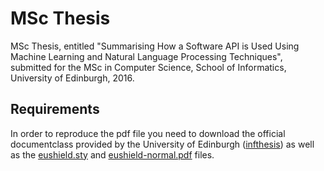 MSc Thesis
======
MSc Thesis, entitled "Summarising How a Software API is Used Using Machine Learning and Natural Language Processing Techniques", submitted for the MSc in Computer Science, School of Informatics, University of Edinburgh, 2016.


## Requirements ##
In order to reproduce the pdf file you need to download the official documentclass provided by the University of Edinburgh ([infthesis](http://www.inf.ed.ac.uk/teaching/courses/proj/Latex/infthesis/infthesis.cls)) as well as the [eushield.sty](http://www.inf.ed.ac.uk/teaching/courses/proj/Latex/infthesis/eushield.sty) and [eushield-normal.pdf](http://dream.inf.ed.ac.uk/projects/polyml/application/cover-letter/tex/logos/eushield-normal.pdf) files.